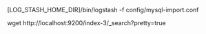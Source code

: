 [LOG_STASH_HOME_DIR]/bin/logstash -f config/mysql-import.conf

wget http://localhost:9200/index-3/_search?pretty=true

